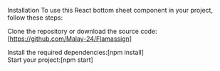 Installation
To use this React bottom sheet component in your project, follow these steps:

Clone the repository or download the source code:[https://github.com/Malay-24/Flamassign]<br/>

Install the required dependencies:[npm install]<br/>
Start your project:[npm start]
